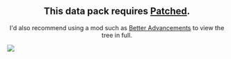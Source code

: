 <center>

## This data pack requires [Patched](https://modrinth.com/mod/patched).
I'd also recommend using a mod such as [Better Advancements](https://modrinth.com/mod/better-advancements) to view the tree in full.

</center>

![](https://cdn.discordapp.com/attachments/695402715534196787/1120175513063931984/thefullstory_banner.png)